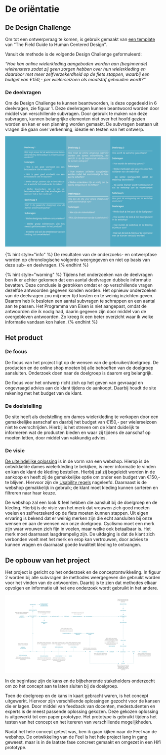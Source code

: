 # De oriëntatie

## De Design Challenge

Om tot een ontwerpvraag te komen, is gebruik gemaakt van [een template](https://kpmelzakkers.gitbook.io/cyclismo-product-biografie/project/design-challenge/worksheet-design-challenge) van “The Field Guide to Human Centered Design”.

Vanuit de methode is de volgende Design Challenge geformuleerd:

_“Hoe kan online wielerkleding aangeboden worden aan \(beginnende\) wielrensters zodat zij geen zorgen hebben over hun wielerkleding en daardoor met meer zelfverzekerdheid op de fiets stappen, waarbij een budget van €150,- per wielerseizoen als maatstaf gehouden wordt?”_  


### De deelvragen

Om de Design Challenge te kunnen beantwoorden, is deze opgedeeld in 6 deelvragen, zie figuur 1. Deze deelvragen kunnen beantwoord worden door middel van verschillende subvragen. Door gebruik te maken van deze subvragen, kunnen belangrijke elementen niet over het hoofd gezien worden en kan er een planning worden gemaakt. De subvragen bestaan uit vragen die gaan over verkenning, ideatie en testen van het ontwerp.

![Figuur 1 \| Deelvragen](.gitbook/assets/figuur1_deelvragen.jpg)

{% hint style="info" %}
De resultaten van de onderzoeks- en ontwerpfase worden op chronologische volgorde weergegeven en niet op basis van deze sub- en deelvragen.
{% endhint %}

{% hint style="warning" %}
Tijdens het onderzoeken van de deelvragen ben ik er achter gekomen dat een aantal deelvragen dubbele informatie bevatten. Deze conclusie is getrokken omdat er op verschillende vragen dezelfde antwoorden gegeven konden worden. Het opnieuw onderzoeken van de deelvragen zou mij meer tijd kosten en te weinig inzichten geven. Daarom heb ik besloten een aantal subvragen te schrappen en een aantal aan te passen. Het Programma van Eisen is niet aangepast, omdat de antwoorden die ik nodig had, daarin gegeven zijn door middel van de overgebleven antwoorden. Zo kreeg ik een beter overzicht waar ik welke informatie vandaan kon halen. 
{% endhint %}

## Het product

### De focus

De focus van het project ligt op de wensen van de gebruiker/doelgroep. De producten en de online shop moeten bij alle behoeften van de doelgroep aansluiten. Onderzoek doen naar de doelgroep is daarom erg belangrijk. 

De focus voor het ontwerp richt zich op het geven van gevraagd en ongevraagd advies aan de klant tijdens de aankoopt. Daarbij houdt de site rekening met het budget van de klant.

### De doelstelling

De site heeft als doelstelling om dames wielerkleding te verkopen door een gemakkelijke aanschaf en daarbij het budget van €150,- per wielerseizoen niet te overschrijden. Hierbij is het streven om de klant duidelijk te informeren wat de producten bieden en waar zij tijdens de aanschaf op moeten letten, door middel van vakkundig advies. 

### De visie

[De uiteindelijke oplossing](https://kpmelzakkers.gitbook.io/cyclismo-product-biografie/deelvraag-1/deelvraag-2-or-hoe-moet-de-online-omgeving-ingericht-worden/subvraag-1-or-hoe-moeten-artikelen-aangeboden-worden-zodat-het-aantrekkelijk-is-deze-aan-te-schaffen) is in de vorm van een webshop. Hierop is de ontwikkelde dames wielerkleding te bekijken, is meer informatie te vinden en kan de klant de kleding bestellen. Hierbij zal zij begeleidt worden in de aankoop en heeft zij de gemakkelijke optie om onder een budget van €150,- te blijven. Hiervoor zijn de [Usability regels](https://kpmelzakkers.gitbook.io/cyclismo-product-biografie/deelvraag-1/deelvraag-5-or-hoe-kan-de-site-voor-iedere-stakeholder-gebruiksvriendelijk-zijn/subvraag-2-or-hoe-kunnen-de-wensen-van-de-stakeholders-vervuld-worden) nageleefd. Daarnaast is de webshop gemakkelijk in gebruik; de klant moet kleding kunnen sorteren en filtreren naar haar keuze.

De webshop zal een look & feel hebben die aansluit bij de doelgroep en de kleding. Hierbij is de visie van het merk dat vrouwen zich goed moeten voelen en zelfverzekerd op de fiets moeten kunnen stappen. Uit eigen ervaring is bekend dat er weinig merken zijn die echt aansluiten bij onze wensen en aan de wensen van onze doelgroep. Cyclismo moet een merk zijn waar vrouwen zich fijn in voelen, maar welke ook betaalbaar is. Het merk moet daarnaast laagdrempelig zijn. De uitdaging is dat de klant zich verbonden voelt met het merk en erop kan vertrouwen, door advies te kunnen vragen en daarnaast goede kwaliteit kleding te ontvangen.

## De opbouw van het project

Het project is gericht op het onderzoek en de conceptontwikkeling. In figuur 2 worden bij alle subvragen de methodes weergegeven die gebruikt worden voor het vinden van de antwoorden. Daarbij is te zien dat methodes elkaar opvolgen en informatie uit het ene onderzoek wordt gebruikt in het andere. 

![Figuur 2 \| Flow van het project](.gitbook/assets/flowfiguur2.jpg)

In de beginfase zijn de kans en de bijbehorende stakeholders onderzocht om zo het concept aan te laten sluiten bij de doelgroep. 

Toen de doelgroep en de kans in kaart gebracht waren, is het concept uitgewerkt. Hiervoor zijn verschillende oplossingen gezocht voor de kansen die er lagen. Door middel van feedback van docenten, medestudenten en experts is de meest passende oplossing gekozen. Deze gekozen oplossing is uitgewerkt tot een paper prototype. Het prototype is gebruikt tijdens het testen van het concept en het itereren van verschillende mogelijkheden.

Nadat het hele concept getest was, ben ik gaan kijken naar de Feel van de webshop. De ontwikkeling van de Feel is het hele project lang in gang geweest, maar is in de laatste fase concreet gemaakt en omgezet in een Hifi prototype. 

